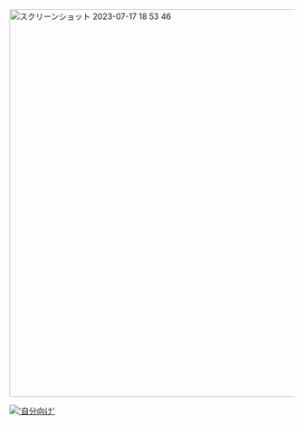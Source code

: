 <img width="686" alt="スクリーンショット 2023-07-17 18 53 46" src="https://github.com/tochisuke221/tochisuke221/assets/81346474/14a32eb9-f911-471d-a570-e2d3fc877d82">

[!['自分向け'](https://i.ytimg.com/vi/9sTQBQo2wqo/hq720.jpg?sqp=-oaymwEcCNAFEJQDSFXyq4qpAw4IARUAAIhCGAFwAcABBg==&rs=AOn4CLArc5kjz7hIqF3mvY3WAWJ98wdUcQ)](https://www.youtube.com/watch?v=9sTQBQo2wqo)

